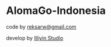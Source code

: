 # AlomaGo-Indonesia
code by reksarw@gmail.com

develop by [Illiyin Studio](http://www.illiyin.co "Illiyin Studio Website")
